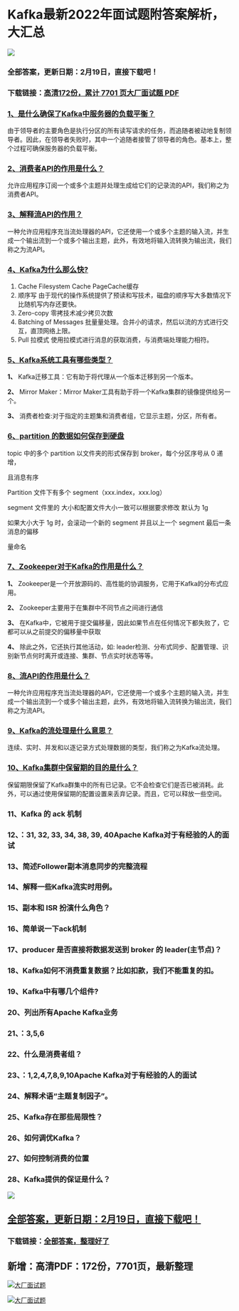 # Kafka最新2022年面试题附答案解析，大汇总

<a href="https://www.souyunku.com/?p=397" target="_blank"  ><img src="https://www.souyunku.com/wp-content/uploads/idea/zhengban.png" ></a>
### 全部答案，更新日期：2月19日，直接下载吧！

### 下载链接：[高清172份，累计 7701 页大厂面试题  PDF](https://gitee.com/souyunku/DevBooks/blob/master/docs/index.md)



### [1、是什么确保了Kafka中服务器的负载平衡？](https://gitee.com/souyunku/DevBooks/blob/master/docs/Kafka/Kafka最新2021年面试题附答案解析，大汇总.md#1是什么确保了kafka中服务器的负载平衡)  


由于领导者的主要角色是执行分区的所有读写请求的任务，而追随者被动地复制领导者。因此，在领导者失败时，其中一个追随者接管了领导者的角色。基本上，整个过程可确保服务器的负载平衡。


### [2、消费者API的作用是什么？](https://gitee.com/souyunku/DevBooks/blob/master/docs/Kafka/Kafka最新2021年面试题附答案解析，大汇总.md#2消费者api的作用是什么)  


允许应用程序订阅一个或多个主题并处理生成给它们的记录流的API，我们称之为消费者API。


### [3、解释流API的作用？](https://gitee.com/souyunku/DevBooks/blob/master/docs/Kafka/Kafka最新2021年面试题附答案解析，大汇总.md#3解释流api的作用)  


一种允许应用程序充当流处理器的API，它还使用一个或多个主题的输入流，并生成一个输出流到一个或多个输出主题，此外，有效地将输入流转换为输出流，我们称之为流API。


### [4、Kafka为什么那么快?](https://gitee.com/souyunku/DevBooks/blob/master/docs/Kafka/Kafka最新2021年面试题附答案解析，大汇总.md#4kafka为什么那么快)  


1. Cache Filesystem Cache PageCache缓存
2. 顺序写 由于现代的操作系统提供了预读和写技术，磁盘的顺序写大多数情况下比随机写内存还要快。
3. Zero-copy 零拷技术减少拷贝次数
4. Batching of Messages 批量量处理。合并小的请求，然后以流的方式进行交互，直顶网络上限。
5. Pull 拉模式 使用拉模式进行消息的获取消费，与消费端处理能力相符。


### [5、Kafka系统工具有哪些类型？](https://gitee.com/souyunku/DevBooks/blob/master/docs/Kafka/Kafka最新2021年面试题附答案解析，大汇总.md#5kafka系统工具有哪些类型)  


**1、** Kafka迁移工具：它有助于将代理从一个版本迁移到另一个版本。

**2、** Mirror Maker：Mirror Maker工具有助于将一个Kafka集群的镜像提供给另一个。

**3、** 消费者检查:对于指定的主题集和消费者组，它显示主题，分区，所有者。


### [6、partition 的数据如何保存到硬盘](https://gitee.com/souyunku/DevBooks/blob/master/docs/Kafka/Kafka最新2021年面试题附答案解析，大汇总.md#6partition-的数据如何保存到硬盘)  


topic 中的多个 partition 以文件夹的形式保存到 broker，每个分区序号从 0 递增，

且消息有序

Partition 文件下有多个 segment（xxx.index，xxx.log）

segment 文件里的 大小和配置文件大小一致可以根据要求修改 默认为 1g

如果大小大于 1g 时，会滚动一个新的 segment 并且以上一个 segment 最后一条消息的偏移

量命名


### [7、Zookeeper对于Kafka的作用是什么？](https://gitee.com/souyunku/DevBooks/blob/master/docs/Kafka/Kafka最新2021年面试题附答案解析，大汇总.md#7zookeeper对于kafka的作用是什么)  


**1、** Zookeeper是一个开放源码的、高性能的协调服务，它用于Kafka的分布式应用。

**2、** Zookeeper主要用于在集群中不同节点之间进行通信

**3、** 在Kafka中，它被用于提交偏移量，因此如果节点在任何情况下都失败了，它都可以从之前提交的偏移量中获取

**4、** 除此之外，它还执行其他活动，如: leader检测、分布式同步、配置管理、识别新节点何时离开或连接、集群、节点实时状态等等。


### [8、流API的作用是什么？](https://gitee.com/souyunku/DevBooks/blob/master/docs/Kafka/Kafka最新2021年面试题附答案解析，大汇总.md#8流api的作用是什么)  


一种允许应用程序充当流处理器的API，它还使用一个或多个主题的输入流，并生成一个输出流到一个或多个输出主题，此外，有效地将输入流转换为输出流，我们称之为流API。


### [9、Kafka的流处理是什么意思？](https://gitee.com/souyunku/DevBooks/blob/master/docs/Kafka/Kafka最新2021年面试题附答案解析，大汇总.md#9kafka的流处理是什么意思)  


连续、实时、并发和以逐记录方式处理数据的类型，我们称之为Kafka流处理。


### [10、Kafka集群中保留期的目的是什么？](https://gitee.com/souyunku/DevBooks/blob/master/docs/Kafka/Kafka最新2021年面试题附答案解析，大汇总.md#10kafka集群中保留期的目的是什么)  


保留期限保留了Kafka群集中的所有已记录。它不会检查它们是否已被消耗。此外，可以通过使用保留期的配置设置来丢弃记录。而且，它可以释放一些空间。


### 11、Kafka 的 ack 机制
### 12、：31, 32, 33, 34, 38, 39, 40Apache Kafka对于有经验的人的面试
### 13、简述Follower副本消息同步的完整流程
### 14、解释一些Kafka流实时用例。
### 15、副本和 ISR 扮演什么角色？
### 16、简单说一下ack机制
### 17、producer 是否直接将数据发送到 broker 的 leader(主节点)？
### 18、Kafka如何不消费重复数据？比如扣款，我们不能重复的扣。
### 19、Kafka中有哪几个组件?
### 20、列出所有Apache Kafka业务
### 21、：3,5,6
### 22、什么是消费者组？
### 23、：1,2,4,7,8,9,10Apache Kafka对于有经验的人的面试
### 24、解释术语“主题复制因子”。
### 25、Kafka存在那些局限性？
### 26、如何调优Kafka？
### 27、如何控制消费的位置
### 28、Kafka提供的保证是什么？




<a href="https://www.souyunku.com/?p=397" target="_blank"  ><img src="https://www.souyunku.com/wp-content/uploads/idea/zhengban.png" ></a>
## [全部答案，更新日期：2月19日，直接下载吧！](https://gitee.com/souyunku/DevBooks/blob/master/docs/daan.md)

### 下载链接：[全部答案，整理好了](https://gitee.com/souyunku/DevBooks/blob/master/docs/daan.md)




## 新增：高清PDF：172份，7701页，最新整理

[![大厂面试题](https://www.souyunku.com/wp-content/uploads/weixin/mst.png "架构师专栏")](https://www.souyunku.com/wp-content/uploads/weixin/githup-weixin.png "架构师专栏")

[![大厂面试题](https://www.souyunku.com/wp-content/uploads/weixin/githup-weixin.png "架构师专栏")](https://www.souyunku.com/wp-content/uploads/weixin/githup-weixin.png "架构师专栏")
